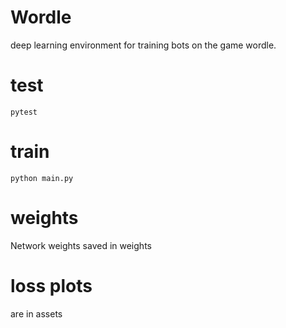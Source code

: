# Wordle

deep learning environment for training bots on the game wordle.

# test

```pytest```

# train

```python main.py``` 

# weights

Network weights saved in weights

# loss plots

are in assets